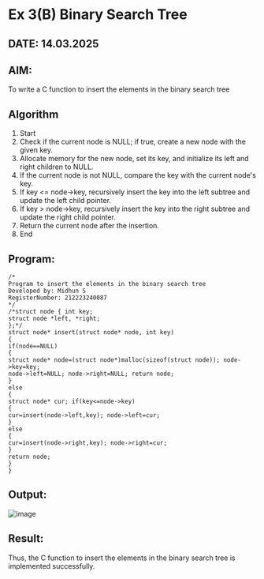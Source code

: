 # Ex 3(B) Binary Search Tree
## DATE: 14.03.2025
## AIM:
To write a C function to insert the elements in the binary search tree

## Algorithm
1. Start
2. Check if the current node is NULL; if true, create a new node with the given key.
3. Allocate memory for the new node, set its key, and initialize its left and right children to NULL.
4. If the current node is not NULL, compare the key with the current node's key.
5. If key <= node->key, recursively insert the key into the left subtree and update the left child pointer.
6. If key > node->key, recursively insert the key into the right subtree and update the right child pointer.
7. Return the current node after the insertion.
8. End

## Program:
```
/*
Program to insert the elements in the binary search tree
Developed by: Midhun S
RegisterNumber: 212223240087
*/
/*struct node { int key;
struct node *left, *right;
};*/
struct node* insert(struct node* node, int key)
{
if(node==NULL)
{
struct node* node=(struct node*)malloc(sizeof(struct node)); node->key=key;
node->left=NULL; node->right=NULL; return node;
}
else
{
struct node* cur; if(key<=node->key)
{
cur=insert(node->left,key); node->left=cur;
}
else
{
cur=insert(node->right,key); node->right=cur;
}
return node;
}
}
```

## Output:
![image](https://github.com/user-attachments/assets/7aa7666a-9589-4dcb-8d84-ff3fcf02441d)



## Result:
Thus, the C function to insert the elements in the binary search tree is implemented successfully.
